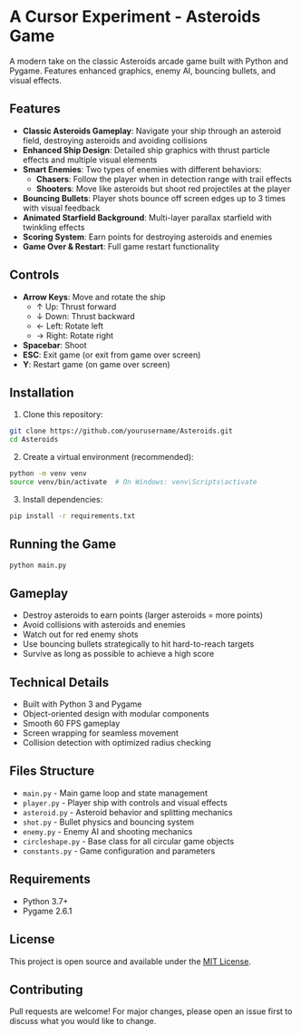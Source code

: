 # A Cursor Experiment - Asteroids Game

A modern take on the classic Asteroids arcade game built with Python and Pygame. Features enhanced graphics, enemy AI, bouncing bullets, and visual effects.

## Features

- **Classic Asteroids Gameplay**: Navigate your ship through an asteroid field, destroying asteroids and avoiding collisions
- **Enhanced Ship Design**: Detailed ship graphics with thrust particle effects and multiple visual elements
- **Smart Enemies**: Two types of enemies with different behaviors:
  - **Chasers**: Follow the player when in detection range with trail effects
  - **Shooters**: Move like asteroids but shoot red projectiles at the player
- **Bouncing Bullets**: Player shots bounce off screen edges up to 3 times with visual feedback
- **Animated Starfield Background**: Multi-layer parallax starfield with twinkling effects
- **Scoring System**: Earn points for destroying asteroids and enemies
- **Game Over & Restart**: Full game restart functionality

## Controls

- **Arrow Keys**: Move and rotate the ship
  - ↑ Up: Thrust forward
  - ↓ Down: Thrust backward
  - ← Left: Rotate left
  - → Right: Rotate right
- **Spacebar**: Shoot
- **ESC**: Exit game (or exit from game over screen)
- **Y**: Restart game (on game over screen)

## Installation

1. Clone this repository:
```bash
git clone https://github.com/yourusername/Asteroids.git
cd Asteroids
```

2. Create a virtual environment (recommended):
```bash
python -m venv venv
source venv/bin/activate  # On Windows: venv\Scripts\activate
```

3. Install dependencies:
```bash
pip install -r requirements.txt
```

## Running the Game

```bash
python main.py
```

## Gameplay

- Destroy asteroids to earn points (larger asteroids = more points)
- Avoid collisions with asteroids and enemies
- Watch out for red enemy shots
- Use bouncing bullets strategically to hit hard-to-reach targets
- Survive as long as possible to achieve a high score

## Technical Details

- Built with Python 3 and Pygame
- Object-oriented design with modular components
- Smooth 60 FPS gameplay
- Screen wrapping for seamless movement
- Collision detection with optimized radius checking

## Files Structure

- `main.py` - Main game loop and state management
- `player.py` - Player ship with controls and visual effects
- `asteroid.py` - Asteroid behavior and splitting mechanics
- `shot.py` - Bullet physics and bouncing system
- `enemy.py` - Enemy AI and shooting mechanics
- `circleshape.py` - Base class for all circular game objects
- `constants.py` - Game configuration and parameters

## Requirements

- Python 3.7+
- Pygame 2.6.1

## License

This project is open source and available under the [MIT License](LICENSE).

## Contributing

Pull requests are welcome! For major changes, please open an issue first to discuss what you would like to change.